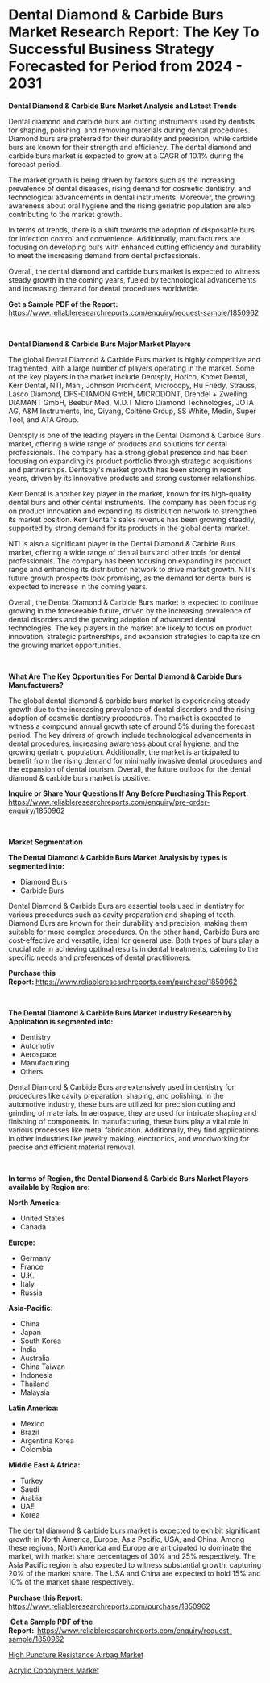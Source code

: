 <p><h1>Dental Diamond & Carbide Burs Market Research Report: The Key To Successful Business Strategy Forecasted for Period from 2024 - 2031</h1></p><p><strong>Dental Diamond & Carbide Burs Market Analysis and Latest Trends</strong></p>
<p><p>Dental diamond and carbide burs are cutting instruments used by dentists for shaping, polishing, and removing materials during dental procedures. Diamond burs are preferred for their durability and precision, while carbide burs are known for their strength and efficiency. The dental diamond and carbide burs market is expected to grow at a CAGR of 10.1% during the forecast period.</p><p>The market growth is being driven by factors such as the increasing prevalence of dental diseases, rising demand for cosmetic dentistry, and technological advancements in dental instruments. Moreover, the growing awareness about oral hygiene and the rising geriatric population are also contributing to the market growth.</p><p>In terms of trends, there is a shift towards the adoption of disposable burs for infection control and convenience. Additionally, manufacturers are focusing on developing burs with enhanced cutting efficiency and durability to meet the increasing demand from dental professionals.</p><p>Overall, the dental diamond and carbide burs market is expected to witness steady growth in the coming years, fueled by technological advancements and increasing demand for dental procedures worldwide.</p></p>
<p><strong>Get a Sample PDF of the Report:&nbsp;</strong> <a href="https://www.reliableresearchreports.com/enquiry/request-sample/1850962">https://www.reliableresearchreports.com/enquiry/request-sample/1850962</a></p>
<p>&nbsp;</p>
<p><strong>Dental Diamond & Carbide Burs Major Market Players</strong></p>
<p><p>The global Dental Diamond & Carbide Burs market is highly competitive and fragmented, with a large number of players operating in the market. Some of the key players in the market include Dentsply, Horico, Komet Dental, Kerr Dental, NTI, Mani, Johnson Promident, Microcopy, Hu Friedy, Strauss, Lasco Diamond, DFS-DIAMON GmbH, MICRODONT, Drendel + Zweiling DIAMANT GmbH, Beebur Med, M.D.T Micro Diamond Technologies, JOTA AG, A&M Instruments, Inc, Qiyang, Coltène Group, SS White, Medin, Super Tool, and ATA Group.</p><p>Dentsply is one of the leading players in the Dental Diamond & Carbide Burs market, offering a wide range of products and solutions for dental professionals. The company has a strong global presence and has been focusing on expanding its product portfolio through strategic acquisitions and partnerships. Dentsply's market growth has been strong in recent years, driven by its innovative products and strong customer relationships.</p><p>Kerr Dental is another key player in the market, known for its high-quality dental burs and other dental instruments. The company has been focusing on product innovation and expanding its distribution network to strengthen its market position. Kerr Dental's sales revenue has been growing steadily, supported by strong demand for its products in the global dental market.</p><p>NTI is also a significant player in the Dental Diamond & Carbide Burs market, offering a wide range of dental burs and other tools for dental professionals. The company has been focusing on expanding its product range and enhancing its distribution network to drive market growth. NTI's future growth prospects look promising, as the demand for dental burs is expected to increase in the coming years.</p><p>Overall, the Dental Diamond & Carbide Burs market is expected to continue growing in the foreseeable future, driven by the increasing prevalence of dental disorders and the growing adoption of advanced dental technologies. The key players in the market are likely to focus on product innovation, strategic partnerships, and expansion strategies to capitalize on the growing market opportunities.</p></p>
<p>&nbsp;</p>
<p><strong>What Are The Key Opportunities For Dental Diamond & Carbide Burs Manufacturers?</strong></p>
<p><p>The global dental diamond & carbide burs market is experiencing steady growth due to the increasing prevalence of dental disorders and the rising adoption of cosmetic dentistry procedures. The market is expected to witness a compound annual growth rate of around 5% during the forecast period. The key drivers of growth include technological advancements in dental procedures, increasing awareness about oral hygiene, and the growing geriatric population. Additionally, the market is anticipated to benefit from the rising demand for minimally invasive dental procedures and the expansion of dental tourism. Overall, the future outlook for the dental diamond & carbide burs market is positive.</p></p>
<p><strong>Inquire or Share Your Questions If Any Before Purchasing This Report:</strong> <a href="https://www.reliableresearchreports.com/enquiry/pre-order-enquiry/1850962">https://www.reliableresearchreports.com/enquiry/pre-order-enquiry/1850962</a></p>
<p>&nbsp;</p>
<p><strong>Market Segmentation</strong></p>
<p><strong>The Dental Diamond & Carbide Burs Market Analysis by types is segmented into:</strong></p>
<p><ul><li>Diamond Burs</li><li>Carbide Burs</li></ul></p>
<p><p>Dental Diamond & Carbide Burs are essential tools used in dentistry for various procedures such as cavity preparation and shaping of teeth. Diamond Burs are known for their durability and precision, making them suitable for more complex procedures. On the other hand, Carbide Burs are cost-effective and versatile, ideal for general use. Both types of burs play a crucial role in achieving optimal results in dental treatments, catering to the specific needs and preferences of dental practitioners.</p></p>
<p><strong>Purchase this Report:&nbsp;</strong><a href="https://www.reliableresearchreports.com/purchase/1850962">https://www.reliableresearchreports.com/purchase/1850962</a></p>
<p>&nbsp;</p>
<p><strong>The Dental Diamond & Carbide Burs Market Industry Research by Application is segmented into:</strong></p>
<p><ul><li>Dentistry</li><li>Automotiv</li><li>Aerospace</li><li>Manufacturing</li><li>Others</li></ul></p>
<p><p>Dental Diamond & Carbide Burs are extensively used in dentistry for procedures like cavity preparation, shaping, and polishing. In the automotive industry, these burs are utilized for precision cutting and grinding of materials. In aerospace, they are used for intricate shaping and finishing of components. In manufacturing, these burs play a vital role in various processes like metal fabrication. Additionally, they find applications in other industries like jewelry making, electronics, and woodworking for precise and efficient material removal.</p></p>
<p>&nbsp;</p>
<p><strong>In terms of Region, the Dental Diamond & Carbide Burs Market Players available by Region are:</strong></p>
<p>
    <p> <strong> North America: </strong>
        <ul>
            <li>United States</li>
            <li>Canada</li>
        </ul>
        </p> 
    <p> <strong> Europe: </strong>
        <ul>
            <li>Germany</li>
            <li>France</li>
            <li>U.K.</li>
            <li>Italy</li>
            <li>Russia</li>
        </ul>
        </p> 
    <p> <strong> Asia-Pacific: </strong>
        <ul>
            <li>China</li>
            <li>Japan</li>
            <li>South Korea</li>
            <li>India</li>
            <li>Australia</li>
            <li>China Taiwan</li>
            <li>Indonesia</li>
            <li>Thailand</li>
            <li>Malaysia</li>
        </ul>
        </p> 
    <p> <strong> Latin America: </strong>
        <ul>
            <li>Mexico</li>
            <li>Brazil</li>
            <li>Argentina Korea</li>
            <li>Colombia</li>
        </ul>
        </p> 
    <p> <strong> Middle East & Africa: </strong>
        <ul>
            <li>Turkey</li>
            <li>Saudi</li>
            <li>Arabia</li>
            <li>UAE</li>
            <li>Korea</li>
        </ul>
    </p>
    </p>
<p><p>The dental diamond & carbide burs market is expected to exhibit significant growth in North America, Europe, Asia Pacific, USA, and China. Among these regions, North America and Europe are anticipated to dominate the market, with market share percentages of 30% and 25% respectively. The Asia Pacific region is also expected to witness substantial growth, capturing 20% of the market share. The USA and China are expected to hold 15% and 10% of the market share respectively.</p></p>
<p><strong>Purchase this Report: </strong><a href="https://www.reliableresearchreports.com/purchase/1850962">https://www.reliableresearchreports.com/purchase/1850962</a></p>
<p>&nbsp;<strong>Get a Sample PDF of the Report:&nbsp;&nbsp;</strong><a href="https://www.reliableresearchreports.com/enquiry/request-sample/1850962">https://www.reliableresearchreports.com/enquiry/request-sample/1850962</a></p>
<p><strong></strong></p>
<p><p><a href="https://github.com/Sinjinluong3e0awx2m195k76/Market-Research-Report-List-1/blob/main/high-puncture-resistance-airbag-market.md">High Puncture Resistance Airbag Market</a></p><p><a href="https://github.com/CliffMedina6/Market-Research-Report-List-3/blob/main/acrylic-copolymers-market.md">Acrylic Copolymers Market</a></p></p>